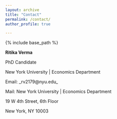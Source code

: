 ```yaml
---
layout: archive
title: "Contact"
permalink: /contact/
author_profile: true

---
```


{% include base_path %}

**Ritika Verma**
<p>
  PhD Candidate
</p>
<p>
  New York University | Economics Department
</p>


<p>
  Email: _rv2179@nyu.edu_
</p>

<p>
  Mail: New York University | Economics Department
  </p>
  <p>
     19 W 4th Street, 6th Floor
  </p>
 <p>
     New York, NY 10003
 </p>




